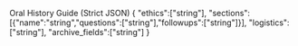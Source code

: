 Oral History Guide (Strict JSON)
{
  "ethics":["string"],
  "sections":[{"name":"string","questions":["string"],"followups":["string"]}],
  "logistics":["string"],
  "archive_fields":["string"]
}
